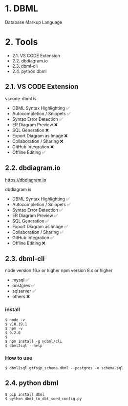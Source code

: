 # 1. DBML
Database Markup Language

# 2. Tools
* 2.1. VS CODE Extension
* 2.2. dbdiagram.io
* 2.3. dbml-cli
* 2.4. python dbml

## 2.1. VS CODE Extension
vscode-dbml is
* DBML Syntax Highlighting  ✅
* Autocompletion / Snippets ✅
* Syntax Error Detection    ✅
* ER Diagram Preview        ❌
* SQL Generation            ❌
* Export Diagram as Image   ❌
* Collaboration / Sharing   ❌
* GitHub Integration        ❌
* Offline Editing           ✅


## 2.2. dbdiagram.io
https://dbdiagram.io

dbdiagram is
* DBML Syntax Highlighting  ✅
* Autocompletion / Snippets ✅
* Syntax Error Detection    ✅
* ER Diagram Preview        ✅
* SQL Generation            ✅
* Export Diagram as Image   ✅
* Collaboration / Sharing   ✅
* GitHub Integration        ✅
* Offline Editing           ❌

## 2.3. dbml-cli
node version 16.x or higher
npm  version 8.x or higher

* mysql                     ✅
* postgres                  ✅
* sqlserver                 ✅
* others                    ❌

### install
```
$ node -v
$ v18.19.1
$ npm -v
$ 9.2.0
$
$ npm install -g @dbml/cli
$ dbml2sql --help
```

### How to use
```
$ dbml2sql gtfsjp_schema.dbml --postgres -o schema.sql
```

## 2.4. python dbml
```
$ pip install dbml
$ python dbml_to_dbt_seed_config.py
```